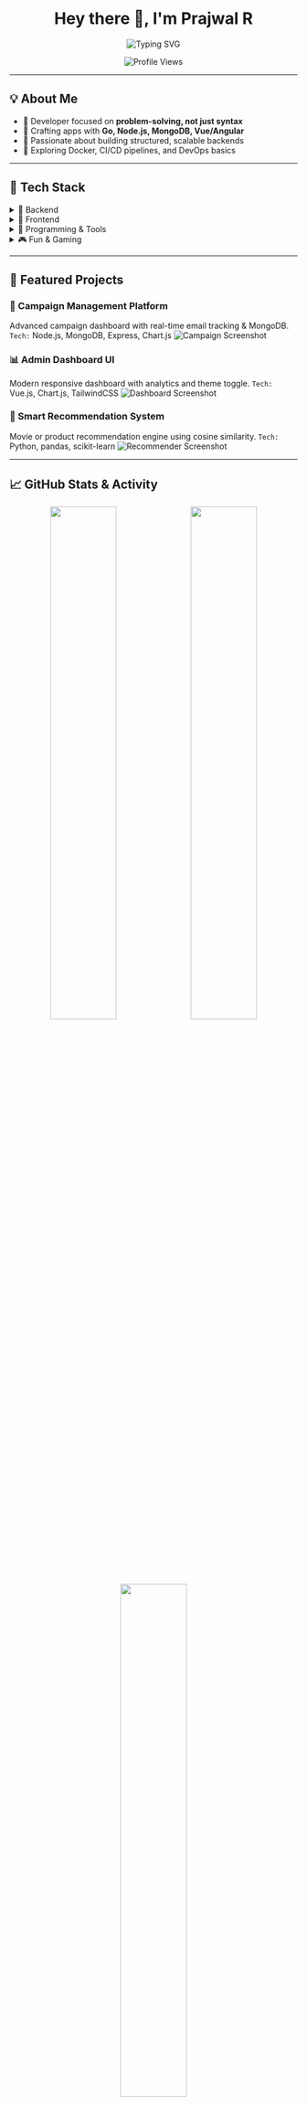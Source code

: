 <h1 align="center">Hey there 👋, I'm Prajwal R</h1>

<p align="center">
  <img src="https://readme-typing-svg.demolab.com?font=JetBrains+Mono&weight=600&pause=1000&color=0FFF95&center=true&vCenter=true&width=450&lines=Full-Stack+Web+Developer;Backend+%7C+Frontend+%7C+Database;Building+ideas+into+impactful+solutions" alt="Typing SVG" />
</p>

<p align="center">
  <img src="https://komarev.com/ghpvc/?username=prajwalrdev&style=flat-square&color=blue" alt="Profile Views" />
</p>

---

## 💡 About Me

* 🔭 Developer focused on **problem-solving, not just syntax**
* 🚀 Crafting apps with **Go, Node.js, MongoDB, Vue/Angular**
* 🧠 Passionate about building structured, scalable backends
* 🧪 Exploring Docker, CI/CD pipelines, and DevOps basics

---

## 💼 Tech Stack

<details>
<summary>🧠 Backend</summary>

![NodeJS](https://img.shields.io/badge/node.js-6DA55F?style=for-the-badge\&logo=node.js\&logoColor=white) ![Express.js](https://img.shields.io/badge/express.js-%23404d59.svg?style=for-the-badge\&logo=express\&logoColor=%2361DAFB) ![Nodemon](https://img.shields.io/badge/NODEMON-%23323330.svg?style=for-the-badge\&logo=nodemon\&logoColor=%BBDEAD) ![MongoDB](https://img.shields.io/badge/MongoDB-%234ea94b.svg?style=for-the-badge\&logo=mongodb\&logoColor=white) ![MySQL](https://img.shields.io/badge/mysql-4479A1.svg?style=for-the-badge\&logo=mysql\&logoColor=white) ![EJS](https://img.shields.io/badge/ejs-%23B4CA65.svg?style=for-the-badge\&logo=ejs\&logoColor=black) ![Kubernetes](https://img.shields.io/badge/kubernetes-%23326ce5.svg?style=for-the-badge\&logo=kubernetes\&logoColor=white) ![AWS](https://img.shields.io/badge/AWS-%23FF9900.svg?style=for-the-badge\&logo=amazon-aws\&logoColor=white)

</details>

<details>
<summary>🎨 Frontend</summary>

![HTML5](https://img.shields.io/badge/html5-%23E34F26.svg?style=for-the-badge\&logo=html5\&logoColor=white) ![CSS3](https://img.shields.io/badge/css3-%231572B6.svg?style=for-the-badge\&logo=css3\&logoColor=white) ![JavaScript](https://img.shields.io/badge/javascript-%23323330.svg?style=for-the-badge\&logo=javascript\&logoColor=%23F7DF1E) ![Next JS](https://img.shields.io/badge/Next-black?style=for-the-badge\&logo=next.js\&logoColor=white) ![TailwindCSS](https://img.shields.io/badge/tailwindcss-%2338B2AC.svg?style=for-the-badge\&logo=tailwind-css\&logoColor=white) ![Figma](https://img.shields.io/badge/figma-%23F24E1E.svg?style=for-the-badge\&logo=figma\&logoColor=white)

</details>

<details>
<summary>🧪 Programming & Tools</summary>

![C](https://img.shields.io/badge/c-%2300599C.svg?style=for-the-badge\&logo=c\&logoColor=white) ![C++](https://img.shields.io/badge/c++-%2300599C.svg?style=for-the-badge\&logo=c%2B%2B\&logoColor=white) ![Python](https://img.shields.io/badge/python-3670A0?style=for-the-badge\&logo=python\&logoColor=ffdd54) ![Matplotlib](https://img.shields.io/badge/Matplotlib-%23ffffff.svg?style=for-the-badge\&logo=Matplotlib\&logoColor=black) ![NumPy](https://img.shields.io/badge/numpy-%23013243.svg?style=for-the-badge\&logo=numpy\&logoColor=white) ![Scipy](https://img.shields.io/badge/SciPy-%230C55A5.svg?style=for-the-badge\&logo=scipy\&logoColor=%white) ![AssemblyScript](https://img.shields.io/badge/assembly%20script-%23000000.svg?style=for-the-badge\&logo=assemblyscript\&logoColor=white) ![Git](https://img.shields.io/badge/git-%23F05033.svg?style=for-the-badge\&logo=git\&logoColor=white) ![GitHub](https://img.shields.io/badge/github-%23121011.svg?style=for-the-badge\&logo=github\&logoColor=white) ![Postman](https://img.shields.io/badge/Postman-FF6C37?style=for-the-badge\&logo=postman\&logoColor=white)

</details>

<details>
<summary>🎮 Fun & Gaming</summary>

![nVIDIA](https://img.shields.io/badge/nVIDIA-%2376B900.svg?style=for-the-badge\&logo=nVIDIA\&logoColor=white) ![Riot Games](https://img.shields.io/badge/riotgames-D32936.svg?style=for-the-badge\&logo=riotgames\&logoColor=white) ![Unity](https://img.shields.io/badge/unity-%23000000.svg?style=for-the-badge\&logo=unity\&logoColor=white) ![Xbox](https://img.shields.io/badge/xbox-%23107C10.svg?style=for-the-badge\&logo=xbox\&logoColor=white) ![Steam](https://img.shields.io/badge/steam-%23000000.svg?style=for-the-badge\&logo=steam\&logoColor=white)

</details>

---

## 🌟 Featured Projects

### 🔐 Campaign Management Platform

Advanced campaign dashboard with real-time email tracking & MongoDB.
`Tech:` Node.js, MongoDB, Express, Chart.js
![Campaign Screenshot](https://github.com/prajwalrdev/campaign-dashboard/blob/main/screenshots/dashboard.png?raw=true)

### 📊 Admin Dashboard UI

Modern responsive dashboard with analytics and theme toggle.
`Tech:` Vue.js, Chart.js, TailwindCSS
![Dashboard Screenshot](https://github.com/prajwalrdev/admin-ui/blob/main/screenshots/admin.png?raw=true)

### 🧠 Smart Recommendation System

Movie or product recommendation engine using cosine similarity.
`Tech:` Python, pandas, scikit-learn
![Recommender Screenshot](https://github.com/prajwalrdev/movie-recommender/blob/main/screenshots/result.png?raw=true)

---

## 📈 GitHub Stats & Activity

<p align="center">
  <img src="https://github-readme-stats.vercel.app/api?username=prajwalrdev&show_icons=true&theme=radical&hide_border=true" width="48%" />
  <img src="https://streak-stats.demolab.com?user=prajwalrdev&theme=radical&hide_border=true" width="48%" />
</p>

<p align="center">
  <img src="https://github-readme-stats.vercel.app/api/top-langs/?username=prajwalrdev&layout=compact&theme=radical&hide_border=true" width="48%" />
</p>

---

## 🏆 Dev Activity & Milestones

[![Trophy](https://github-profile-trophy.vercel.app/?username=prajwalrdev\&theme=gruvbox\&no-frame=true\&column=7)](https://github.com/ryo-ma/github-profile-trophy)

![Activity Graph](https://github-readme-activity-graph.vercel.app/graph?username=prajwalrdev\&theme=react-dark)

---

## 🔥 Real-Time Contributions

<p align="center">
  <picture>
    <source media="(prefers-color-scheme: dark)" srcset="https://raw.githubusercontent.com/prajwalrdev/prajwalrdev/output/github-contribution-grid-snake-dark.svg">
    <img alt="github contribution snake animation" src="https://raw.githubusercontent.com/prajwalrdev/prajwalrdev/output/github-contribution-grid-snake.svg" />
  </picture>
</p>

> ⚙️ Automatically updated daily via GitHub Actions with custom palette: `neon-ocean`

---

## 📘 Learning Journey

* [x] Built scalable Express + Mongo APIs
* [x] Learned Vue basics and component reuse
* [ ] Deploying Go APIs with Docker
* [ ] Testing with Jest and Supertest
* [ ] Building reusable NPM packages

---

## 📰 Latest Blog Posts

<!-- BLOG-POST-LIST:START -->

<!-- BLOG-POST-LIST:END -->

---

## 🔗 Connect with Me

[![LinkedIn](https://img.shields.io/badge/LinkedIn-blue?style=for-the-badge\&logo=linkedin\&logoColor=white)](https://linkedin.com/in/prajwalrdev)
[![GitHub](https://img.shields.io/badge/GitHub-000?style=for-the-badge\&logo=github\&logoColor=white)](https://github.com/prajwalrdev)
[![Email](https://img.shields.io/badge/Gmail-D14836?style=for-the-badge\&logo=gmail\&logoColor=white)](mailto:prajwal02024@gmail.com)

---

<p align="center">🚀 Let's collaborate and turn ideas into code!</p>
